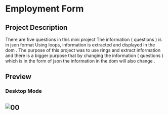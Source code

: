 # Employment Form

## Project Description

There are five questions in this mini project
The information ( questions ) is in json format
Using loops, information is extracted and displayed in the dom .
The purpose of this project was to use rings and extract information and there is a bigger purpose that by changing the information ( questions ) which is in the form of json the information in the dom will also change .

## Preview
### Desktop Mode
![00](https://user-images.githubusercontent.com/100797809/206977372-6112282a-b35c-44e1-9fde-0fbf062d6cec.png)
---

